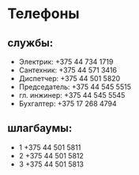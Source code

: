 Телефоны
===

службы:
---
- Электрик: +375 44 734 1719
- Сантехник: +375 44 571 3416
- Диспетчер: +375 44 501 5820
- Председатель: +375 44 545 5515
- гл. инжинер: +375 44 545 5545
- Бухгалтер: +375 17 268 4794

шлагбаумы:
---
- 1 +375 44 501 5811
- 2 +375 44 501 5812
- 3 +375 44 501 5813
